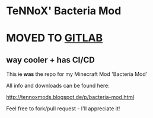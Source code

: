 # TeNNoX' Bacteria Mod

# MOVED TO [GITLAB](https://gitlab.com/tennox-mods/Bacteria)
## way cooler + has CI/CD

This ~~is~~ **was** the repo for my Minecraft Mod 'Bacteria Mod'

All info and downloads can be found here:

http://tennoxmods.blogspot.de/p/bacteria-mod.html

Feel free to fork/pull request - I'll appreciate it!
